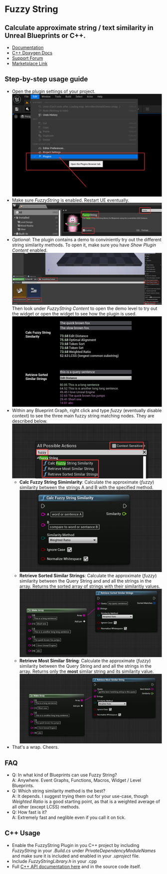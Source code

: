 # Fuzzy String
## Calculate approximate string / text similarity in Unreal Blueprints or C++.

- [Documentation](https://maschere.github.io/asset-documentation/fuzzy-string)
- [C++ Doxygen Docs](https://maschere.github.io/asset-documentation/fuzzy-string/docs/index.html)
- [Support Forum](https://github.com/maschere/asset-documentation/discussions/categories/fuzzy-string)
- [Marketplace Link](https://www.unrealengine.com/marketplace/en-US/profile/maschere)


## Step-by-step usage guide
- Open the plugin settings of your project.
  <br/><img src="./imgs/1.png"/>
- Make sure *FuzzyString* is enabled. Restart UE eventually. <br/><img src="./imgs/2.png"/>
- *Optional*: The plugin contains a demo to conviniently try out the different string similarity methods. To open it, make sure you have *Show Plugin Content* enabled. <br/><img src="./imgs/3.png"/><br/> Then look under *FuzzyString Content* to open the demo level to try out the widget or open the widget to see how the plugin is used. <br/><img src="./imgs/4.png"/>
- Within any Blueprint Graph, right click and type *fuzzy* (eventually disable context) to see the three main fuzzy string matching nodes. They are described below. <br/><img src="./imgs/5.png"/>
  - **Calc Fuzzy String Simimlarity**: Calculate the approximate (*fuzzy*) similarity between the strings A and B with the specified method. <br/><img src="./imgs/6.png"/>
  - **Retrieve Sorted Similar Strings**: Calculate the approximate (*fuzzy*) similarity between the Query String and and all the strings in the array. Returns the sorted array of strings with their similaritiy values. <br/><img src="./imgs/7.png"/>
  - **Retrieve Most Similar String**: Calculate the approximate (*fuzzy*) similarity between the Query String and and all the strings in the array. Returns only the **most** similar string and its similarity value. <br/><img src="./imgs/8.png"/>
- That's a wrap. Cheers.

## FAQ
- Q: In what kind of Blueprints can use Fuzzy String?<br/>
  A: Anywhere. Event Graphs, Functions, Macros, Widget / Level Blueprints.
- Q: Which string similarity method is the best?<br/>
  A: It depends. I suggest trying them out for your use-case, though *Weighted Ratio* is a good starting point, as that is a weighted average of all other (except LCSS) methods.
- Q: How fast is it?<br/>
  A: Extremely fast and neglible even if you call it on tick.
  

## C++ Usage
- Enable the FuzzyString Plugin in you C++ project by including *FuzzyString* in your *.Build.cs* under *PrivateDependencyModuleNames* and make sure it is included and enabled in your *.uproject* file.
- Include *FuzzyStringLibrary.h* in your .cpp
- Full [C++ API documentation here](./docs/index.html) and in the source code itself.